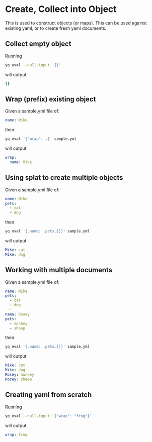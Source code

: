# Create, Collect into Object

This is used to construct objects (or maps). This can be used against existing yaml, or to create fresh yaml documents.

## Collect empty object

Running

```bash
yq eval --null-input '{}'
```

will output

```yaml
{}
```

## Wrap (prefix) existing object

Given a sample.yml file of:

```yaml
name: Mike
```

then

```bash
yq eval '{"wrap": .}' sample.yml
```

will output

```yaml
wrap:
  name: Mike
```

## Using splat to create multiple objects

Given a sample.yml file of:

```yaml
name: Mike
pets:
  - cat
  - dog
```

then

```bash
yq eval '{.name: .pets.[]}' sample.yml
```

will output

```yaml
Mike: cat
Mike: dog
```

## Working with multiple documents

Given a sample.yml file of:

```yaml
name: Mike
pets:
  - cat
  - dog
---
name: Rosey
pets:
  - monkey
  - sheep
```

then

```bash
yq eval '{.name: .pets.[]}' sample.yml
```

will output

```yaml
Mike: cat
Mike: dog
Rosey: monkey
Rosey: sheep
```

## Creating yaml from scratch

Running

```bash
yq eval --null-input '{"wrap": "frog"}'
```

will output

```yaml
wrap: frog
```
